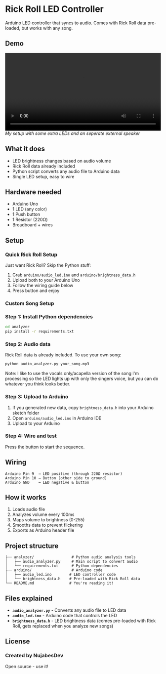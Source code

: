 # Rick Roll LED Controller

Arduino LED controller that syncs to audio. Comes with Rick Roll data pre-loaded, but works with any song.

## Demo

<video src="./demo.mov" controls width="100%"></video>
*My setup with some extra LEDs and an seperate external speaker*

## What it does

- LED brightness changes based on audio volume
- Rick Roll data already included 
- Python script converts any audio file to Arduino data
- Single LED setup, easy to wire

## Hardware needed

- Arduino Uno
- 1 LED (any color)
- 1 Push button  
- 1 Resistor (220Ω)
- Breadboard + wires

## Setup

### Quick Rick Roll Setup
Just want Rick Roll? Skip the Python stuff:
1. Grab `arduino/audio_led.ino` and `arduino/brightness_data.h`
2. Upload both to your Arduino Uno
3. Follow the wiring guide below
4. Press button and enjoy

### Custom Song Setup

### Step 1: Install Python dependencies
```bash
cd analyzer
pip install -r requirements.txt
```

### Step 2: Audio data
Rick Roll data is already included. To use your own song:
```bash
python audio_analyzer.py your_song.mp3
```

Note: I like to use the vocals only/acapella version of the song I'm processing so the LED lights up with only the singers voice, but you can do whatever you think looks better.

### Step 3: Upload to Arduino
1. If you generated new data, copy `brightness_data.h` into your Arduino sketch folder
2. Open `arduino/audio_led.ino` in Arduino IDE
3. Upload to your Arduino

### Step 4: Wire and test
Press the button to start the sequence.

## Wiring

```
Arduino Pin 9  → LED positive (through 220Ω resistor)
Arduino Pin 10 → Button (other side to ground)
Arduino GND    → LED negative & button
```

## How it works

1. Loads audio file
2. Analyzes volume every 100ms
3. Maps volume to brightness (0-255)
4. Smooths data to prevent flickering
5. Exports as Arduino header file

## Project structure

```
├── analyzer/                 # Python audio analysis tools
│   ├── audio_analyzer.py     # Main script to convert audio
│   └── requirements.txt      # Python dependencies
├── arduino/                  # Arduino code
│   ├── audio_led.ino        # LED controller code
│   └── brightness_data.h    # Pre-loaded with Rick Roll data
└── README.md                # You're reading it!
```

## Files explained

- **`audio_analyzer.py`** - Converts any audio file to LED data
- **`audio_led.ino`** - Arduino code that controls the LED
- **`brightness_data.h`** - LED brightness data (comes pre-loaded with Rick Roll, gets replaced when you analyze new songs)

## License

### Created by NujabesDev

Open source - use it!
